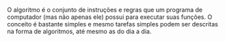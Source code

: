 O algoritmo é o conjunto de instruções e regras que um programa de computador (mas não apenas ele) possui para executar suas funções. O conceito é bastante simples e mesmo tarefas simples podem ser descritas na forma de algoritmos, até mesmo as do dia a dia.
